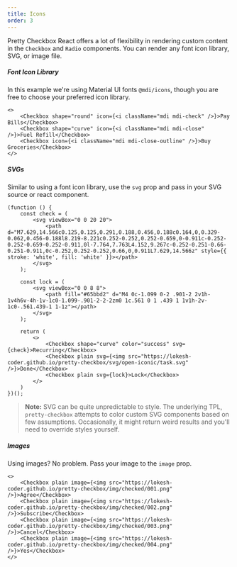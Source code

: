 ```yaml
---
title: Icons
order: 3
---
```


Pretty Checkbox React offers a lot of flexibility in rendering custom content in the `Checkbox` and `Radio` components. You can render any font icon library, SVG, or image file.

##### Font Icon Library
In this example we're using Material UI fonts `@mdi/icons`, though you are free to choose your preferred icon library.

```plain
<>
    <Checkbox shape="round" icon={<i className="mdi mdi-check" />}>Pay Bills</Checkbox>
    <Checkbox shape="curve" icon={<i className="mdi mdi-close" />}>Fuel Refill</Checkbox>
    <Checkbox icon={<i className="mdi mdi-close-outline" />}>Buy Groceries</Checkbox>
</>
```

##### SVGs
Similar to using a font icon library, use the `svg` prop and pass in your SVG source or react component.

```plain
(function () {
    const check = (
        <svg viewBox="0 0 20 20">
            <path d="M7.629,14.566c0.125,0.125,0.291,0.188,0.456,0.188c0.164,0,0.329-0.062,0.456-0.188l8.219-8.221c0.252-0.252,0.252-0.659,0-0.911c-0.252-0.252-0.659-0.252-0.911,0l-7.764,7.763L4.152,9.267c-0.252-0.251-0.66-0.251-0.911,0c-0.252,0.252-0.252,0.66,0,0.911L7.629,14.566z" style={{ stroke: 'white', fill: 'white' }}></path>
        </svg>
    );

    const lock = (
        <svg viewBox="0 0 8 8">
            <path fill="#65bbd2" d="M4 0c-1.099 0-2 .901-2 2v1h-1v4h6v-4h-1v-1c0-1.099-.901-2-2-2zm0 1c.561 0 1 .439 1 1v1h-2v-1c0-.561.439-1 1-1z"></path>
        </svg>
    );

    return (
        <>
            <Checkbox shape="curve" color="success" svg={check}>Recurring</Checkbox>
            <Checkbox plain svg={<img src="https://lokesh-coder.github.io/pretty-checkbox/svg/open-iconic/task.svg" />}>Done</Checkbox>
            <Checkbox plain svg={lock}>Lock</Checkbox>
        </>
    )
})();
```

> **Note:** SVG can be quite unpredictable to style. The underlying TPL, `pretty-checkbox` attempts to color custom SVG components based on few assumptions. Occasionally, it might return weird results and you'll need to override styles yourself.

##### Images
Using images? No problem. Pass your image to the `image` prop.

```plain
<>
    <Checkbox plain image={<img src="https://lokesh-coder.github.io/pretty-checkbox/img/checked/001.png" />}>Agree</Checkbox>
    <Checkbox plain image={<img src="https://lokesh-coder.github.io/pretty-checkbox/img/checked/002.png" />}>Subscribe</Checkbox>
    <Checkbox plain image={<img src="https://lokesh-coder.github.io/pretty-checkbox/img/checked/003.png" />}>Cancel</Checkbox>
    <Checkbox plain image={<img src="https://lokesh-coder.github.io/pretty-checkbox/img/checked/004.png" />}>Yes</Checkbox>
</>
```
